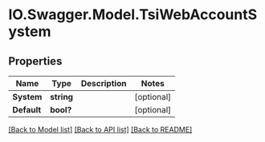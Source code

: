 # IO.Swagger.Model.TsiWebAccountSystem
## Properties

Name | Type | Description | Notes
------------ | ------------- | ------------- | -------------
**System** | **string** |  | [optional] 
**Default** | **bool?** |  | [optional] 

[[Back to Model list]](../README.md#documentation-for-models) [[Back to API list]](../README.md#documentation-for-api-endpoints) [[Back to README]](../README.md)

